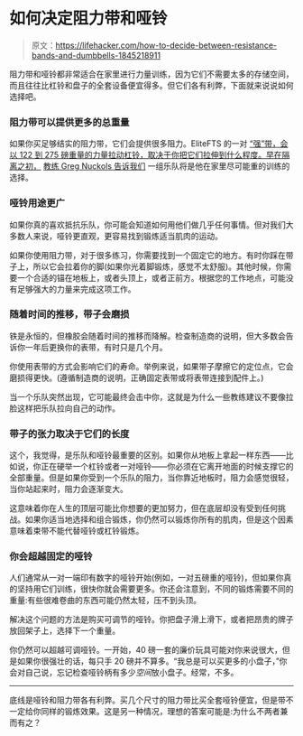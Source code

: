 # 如何决定阻力带和哑铃

> 原文：<https://lifehacker.com/how-to-decide-between-resistance-bands-and-dumbbells-1845218911>

阻力带和哑铃都非常适合在家里进行力量训练，因为它们不需要太多的存储空间，而且往往比杠铃和盘子的全套设备便宜得多。但它们各有利弊，下面就来说说如何选择吧。



### 阻力带可以提供更多的总重量

如果你买足够结实的阻力带，它们会提供很多阻力。EliteFTS 的一对 [“强”带，会以 122 到 275 磅重量的力量拉动杠铃，取决于你把它们拉伸到什么程度。早在隔离之初，](https://www.elitefts.com/pro-strong-resistance-band.html) [教练 Greg Nuckols 告诉我们](https://vitals.lifehacker.com/how-to-plan-your-strength-training-when-the-future-is-u-1842649573) 一组乐队将是他在家里尽可能重的训练的选择。

### 哑铃用途更广

如果你真的喜欢抵抗乐队，你可能会知道如何用他们做几乎任何事情。但对我们大多数人来说，哑铃更直观，更容易找到锻炼适当肌肉的运动。

如果你使用阻力带，对于很多练习，你需要找到一个固定它的地方。有时你踩在带子上，所以它会拉着你的脚(如果你光着脚锻炼，感觉不太舒服)。其他时候，你需要一个合适的锚在地板上，或者头顶上，或者正前方。根据您的工作地点，可能没有足够强大的力量来完成这项工作。

### 随着时间的推移，带子会磨损

铁是永恒的，但橡胶会随着时间的推移而降解。检查制造商的说明，但大多数会告诉你一年后更换你的表带，有时只是几个月。

你使用表带的方式会影响它们的寿命。举例来说，如果带子摩擦它的定位点，它会磨损得更快。(遵循制造商的说明，正确固定表带或将表带连接到配件上。)

当一个乐队突然出现，它可能最终会击中你，这就是为什么一些教练建议不要像拉脸这样把乐队拉向自己的动作。

### 带子的张力取决于它们的长度

这个，我觉得，是乐队和哑铃最重要的区别。如果你从地板上拿起一样东西——比如说，你正在硬举一个杠铃或者一对哑铃——你必须在它离开地面的时候支撑它的全部重量。但是如果你受到一个乐队的阻力，当你靠近地板时，阻力会感觉很轻，当你站起来时，阻力会逐渐变大。

这意味着你在人生的顶层可能比你想要的更加努力，但在底层却没有受到任何挑战。如果你适当地选择和组合锻炼，你仍然可以锻炼你所有的肌肉，但是这个因素意味着束带不能代替哑铃或杠铃锻炼。

### 你会超越固定的哑铃

人们通常从一对一端印有数字的哑铃开始(例如，一对五磅重的哑铃)，但如果你真的坚持用它们训练，很快你就会需要更多。你还会注意到，不同的锻炼需要不同的重量:有些很难卷曲的东西可能仍然太轻，压不到头顶。

解决这个问题的方法是购买可调节的哑铃。你把盘子滑上滑下，或者把昂贵的牌子放回架子上，选择下一个重量。

你仍然可以超越可调哑铃。一开始，40 磅一套的廉价玩具可能对你来说很大，但是如果你很强壮的话，每只手 20 磅并不算多。“我总是可以买更多的小盘子，”你会对自己说，忘记检查哑铃柄有多少*空间*放小盘子。经常，不多。

* * *

底线是哑铃和阻力带各有利弊。买几个尺寸的阻力带比买全套哑铃便宜，但是带不一定给你同样的锻炼效果。这是另一种情况，理想的答案可能是:为什么不两者兼而有之？